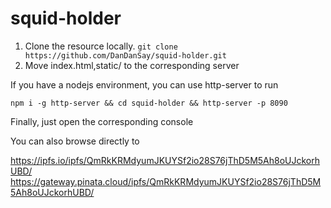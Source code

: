 # squid-holder

1. Clone the resource locally.
`git clone https://github.com/DanDanSay/squid-holder.git`
2. Move index.html,static/ to the corresponding server

If you have a nodejs environment, you can use http-server to run

`npm i -g http-server &&
cd squid-holder &&
http-server -p 8090`

Finally, just open the corresponding console

You can also browse directly to

https://ipfs.io/ipfs/QmRkKRMdyumJKUYSf2io28S76jThD5M5Ah8oUJckorhUBD/
https://gateway.pinata.cloud/ipfs/QmRkKRMdyumJKUYSf2io28S76jThD5M5Ah8oUJckorhUBD/
